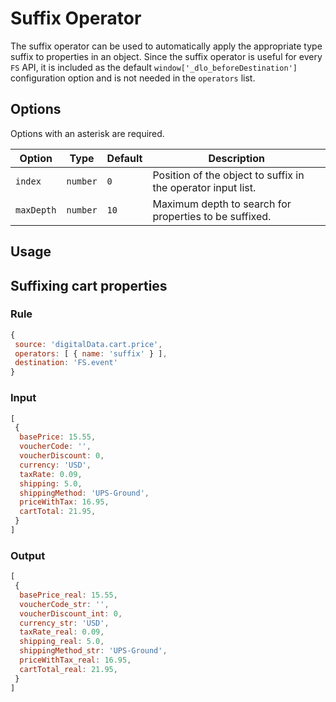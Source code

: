 # Suffix Operator

The suffix operator can be used to automatically apply the appropriate type suffix to properties in an object.  Since the suffix operator is useful for every `FS` API, it is included as the default `window['_dlo_beforeDestination']` configuration option and is not needed in the `operators` list.

## Options

Options with an asterisk are required.

| Option | Type | Default | Description |
| ------ | ---- | ------- | ----------- |
| `index` | `number` | `0` | Position of the object to suffix in the operator input list. |
| `maxDepth` | `number` | `10` | Maximum depth to search for properties to be suffixed. |

## Usage

## Suffixing cart properties

### Rule

```javascript
{
 source: 'digitalData.cart.price',
 operators: [ { name: 'suffix' } ],
 destination: 'FS.event'
}
```

### Input

```javascript
[
 {
  basePrice: 15.55,
  voucherCode: '',
  voucherDiscount: 0,
  currency: 'USD',
  taxRate: 0.09,
  shipping: 5.0,
  shippingMethod: 'UPS-Ground',
  priceWithTax: 16.95,
  cartTotal: 21.95,
 }
]
```

### Output

```javascript
[
 {
  basePrice_real: 15.55,
  voucherCode_str: '',
  voucherDiscount_int: 0,
  currency_str: 'USD',
  taxRate_real: 0.09,
  shipping_real: 5.0,
  shippingMethod_str: 'UPS-Ground',
  priceWithTax_real: 16.95,
  cartTotal_real: 21.95,
 }
]
```
